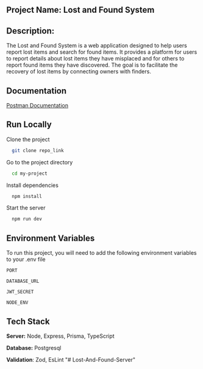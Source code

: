 ## Project Name: Lost and Found System

## Description:

The Lost and Found System is a web application designed to help users report lost items and search for found items. It provides a platform for users to report details about lost items they have misplaced and for others to report found items they have discovered. The goal is to facilitate the recovery of lost items by connecting owners with finders.

## Documentation

[Postman Documentation](https://documenter.getpostman.com/view/31250775/2sA35G534t)

## Run Locally

Clone the project

```bash
  git clone repo_link
```

Go to the project directory

```bash
  cd my-project
```

Install dependencies

```bash
  npm install
```

Start the server

```bash
  npm run dev
```

## Environment Variables

To run this project, you will need to add the following environment variables to your .env file

`PORT`

`DATABASE_URL`

`JWT_SECRET`

`NODE_ENV`

## Tech Stack

**Server:** Node, Express, Prisma, TypeScript

**Database:** Postgresql

**Validation**: Zod, EsLint
"# Lost-And-Found-Server"
